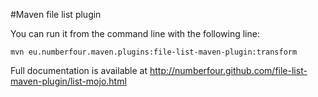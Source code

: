 #Maven file list plugin

You can run it from the command line with the following line:

    mvn eu.numberfour.maven.plugins:file-list-maven-plugin:transform

Full documentation is available at http://numberfour.github.com/file-list-maven-plugin/list-mojo.html
